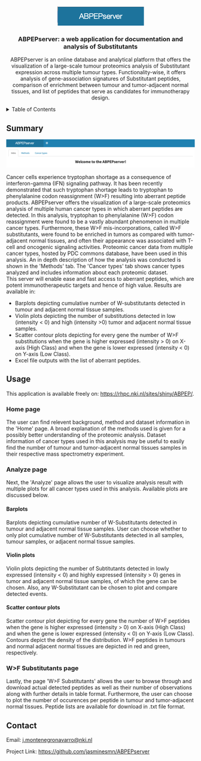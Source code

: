 
<div id="top"></div>


<!-- PROJECT LOGO -->
<br />
<div align="center">
  <a href="https://github.com/jasminesmn/ABPEPserver">
    <img src="images/logo.png" alt="Logo">
  </a>

<h3 align="center">ABPEPserver: a web application for documentation and analysis of Substitutants </h3>

  <p>
    ABPEPserver is an online database and analytical platform that offers the visualization of a large-scale tumour proteomics analysis of Substitutant expression across multiple tumour types. Functionality-wise, it offers analysis of gene-association signatures of Substitutant peptides, comparison of enrichment between tumour and tumor-adjacent normal tissues, and list of peptides that serve as candidates for immunotherapy design. 
    <br />

  </p>
</div>



<!-- TABLE OF CONTENTS -->
<details>
  <summary>Table of Contents</summary>
  <ol>
    <li><a href="#summary">Summary</a></li>
    <li><a href="#usage">Usage</a></li>
    <li><a href="#contact">Contact</a></li>

  </ol>
</details>



<!-- SUMMARY -->
## Summary

 <a href="https://rhpc.nki.nl/sites/shiny/ABPEP/">
    <img src="images/welcome.png" alt="Welcome ">
  </a>

<p align="left">Cancer cells experience tryptophan shortage as a consequence of interferon-gamma (IFN) signaling pathway. It has been recently demonstrated that such tryptophan shortage leads to tryptophan to phenylalanine codon reassignment (W>F) resulting into aberrant peptide products. 
ABPEPserver offers the visualization of a large-scale proteomics analysis of multiple human cancer types in which aberrant peptides are detected. In this analysis, tryptophan to phenylalanine (W>F) codon reassignment were found to be a vastly abundant phenomenon in multiple cancer types. Furthermore, these W>F mis-incorporations, called W>F substitutants, were found to be enriched in tumors as compared with tumor-adjacent normal tissues, and often their appearance was associated with T-cell and oncogenic signaling activities.
Proteomic cancer data from multiple cancer types, hosted by PDC commons database, have been used in this analysis. An in depth description of how the analysis was conducted is shown in the 'Methods' tab. The 'Cancer types' tab shows cancer types analyzed and includes information about each proteomic dataset.<br>
This server will enable ease and fast access to aberrant peptides, which are potent immunotherapeutic targets and hence of high value.
Results are available in:</p>
<ul><li>Barplots depicting cumulative number of W-substitutants detected in tumour and adjacent normal tissue samples.</li>
<li>Violin plots depicting the number of substitutions detected in low (intensity < 0) and high (intensity >0) tumor and adjacent normal tissue samples.</li>
<li>Scatter contour plots depicting for every gene the number of W>F substitutions when the gene is higher expressed (intensity > 0) on X-axis (High Class) and when the gene is lower expressed (intensity < 0) on Y-axis (Low Class).</li>
<li>Excel file outputs with the list of aberrant peptides.</li></ul>



<!-- USAGE EXAMPLES -->
## Usage

This application is available freely on: https://rhpc.nki.nl/sites/shiny/ABPEP/.

### Home page 
The user can find relevent background, method and dataset information in the 'Home' page. A broad explanation of the methods used is given for a possibly better understanding of the proteomic analysis. Dataset information of cancer types used in this analysis may be useful to easily find the number of tumour and tumor-adjacent normal tissues samples in their respective mass spectrometry experiment. 

### Analyze page
Next, the 'Analyze' page allows the user to visualize analysis result with multiple plots for all cancer types used in this analysis. Available plots are discussed below.

#### Barplots
Barplots depicting cumulative number of W-Substitutants detected in tumour and adjacent normal tissue samples. User can choose whether to only plot cumulative number of W-Substitutants detected in all samples, tumour samples, or adjacent normal tissue samples.

#### Violin plots
Violin plots depicting the number of Subtitutants detected in lowly expressed (intensity < 0) and highly expressed (intensity > 0) genes in tumor and adjacent normal tissue samples, of which the gene can be chosen. Also, any W-Substitutant can be chosen to plot and compare detected events.

#### Scatter contour plots
Scatter contour plot depicting for every gene the number of W>F peptides when the gene is higher expressed (intensity > 0) on X-axis (High Class) and when the gene is lower expressed (intensity < 0) on Y-axis (Low Class). Contours depict the density of the distribution. W>F peptides in tumours and normal adjacent normal tissues are depicted in red and green, respectively.

### W>F Substitutants page
Lastly, the page 'W>F Substitutants' allows the user to browse through and download actual detected peptides as well as their number of observations along with further details in table format. Furthermore, the user can choose to plot the number of occurences per peptide in tumour and tumor-adjacent normal tissues. 
Peptide lists are available for download in .txt file format. 


<!-- CONTACT -->
## Contact

Email: j.montenegronavarro@nki.nl

Project Link: https://github.com/jasminesmn/ABPEPserver
